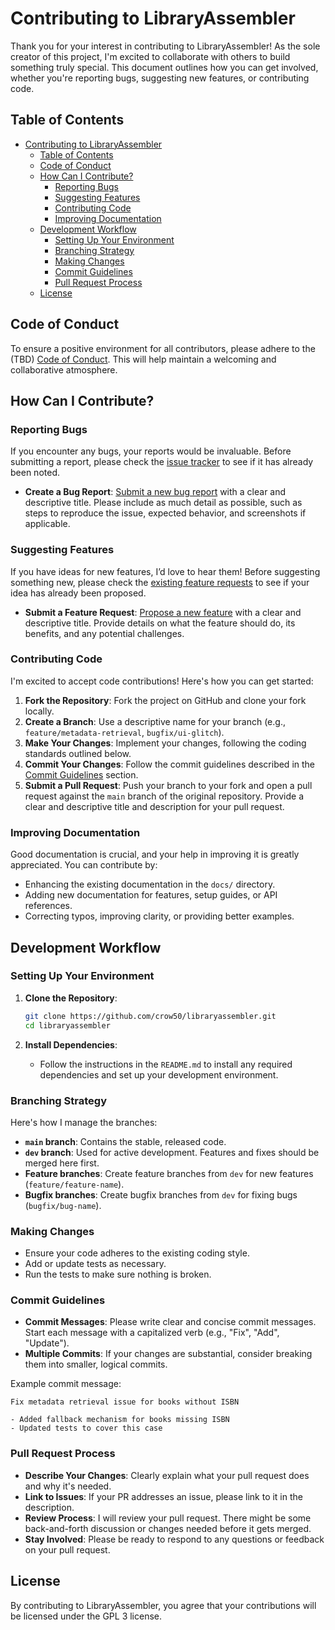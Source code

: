 # Contributing to LibraryAssembler

Thank you for your interest in contributing to LibraryAssembler! As the sole creator of this project, I'm excited to collaborate with others to build something truly special. This document outlines how you can get involved, whether you're reporting bugs, suggesting new features, or contributing code.

## Table of Contents

- [Contributing to LibraryAssembler](#contributing-to-libraryassembler)
  - [Table of Contents](#table-of-contents)
  - [Code of Conduct](#code-of-conduct)
  - [How Can I Contribute?](#how-can-i-contribute)
    - [Reporting Bugs](#reporting-bugs)
    - [Suggesting Features](#suggesting-features)
    - [Contributing Code](#contributing-code)
    - [Improving Documentation](#improving-documentation)
  - [Development Workflow](#development-workflow)
    - [Setting Up Your Environment](#setting-up-your-environment)
    - [Branching Strategy](#branching-strategy)
    - [Making Changes](#making-changes)
    - [Commit Guidelines](#commit-guidelines)
    - [Pull Request Process](#pull-request-process)
  - [License](#license)

## Code of Conduct

To ensure a positive environment for all contributors, please adhere to the (TBD) [Code of Conduct](CODE_OF_CONDUCT.md). This will help maintain a welcoming and collaborative atmosphere.

## How Can I Contribute?

### Reporting Bugs

If you encounter any bugs, your reports would be invaluable. Before submitting a report, please check the [issue tracker](https://github.com/crow50/libraryassembler/issues) to see if it has already been noted.

- **Create a Bug Report**: [Submit a new bug report](https://github.com/crow50/libraryassembler/issues/new?template=issue_template.md) with a clear and descriptive title. Please include as much detail as possible, such as steps to reproduce the issue, expected behavior, and screenshots if applicable.

### Suggesting Features

If you have ideas for new features, I’d love to hear them! Before suggesting something new, please check the [existing feature requests](https://github.com/crow50/libraryassembler/issues?q=is%3Aissue+is%3Aopen+label%3A%22feature+request%22) to see if your idea has already been proposed.

- **Submit a Feature Request**: [Propose a new feature](https://github.com/crow50/libraryassembler/issues/new?template=issue_template.md) with a clear and descriptive title. Provide details on what the feature should do, its benefits, and any potential challenges.

### Contributing Code

I'm excited to accept code contributions! Here's how you can get started:

1. **Fork the Repository**: Fork the project on GitHub and clone your fork locally.
2. **Create a Branch**: Use a descriptive name for your branch (e.g., `feature/metadata-retrieval`, `bugfix/ui-glitch`).
3. **Make Your Changes**: Implement your changes, following the coding standards outlined below.
4. **Commit Your Changes**: Follow the commit guidelines described in the [Commit Guidelines](#commit-guidelines) section.
5. **Submit a Pull Request**: Push your branch to your fork and open a pull request against the `main` branch of the original repository. Provide a clear and descriptive title and description for your pull request.

### Improving Documentation

Good documentation is crucial, and your help in improving it is greatly appreciated. You can contribute by:

- Enhancing the existing documentation in the `docs/` directory.
- Adding new documentation for features, setup guides, or API references.
- Correcting typos, improving clarity, or providing better examples.

## Development Workflow

### Setting Up Your Environment

1. **Clone the Repository**:
   ```bash
   git clone https://github.com/crow50/libraryassembler.git
   cd libraryassembler
   ```

2. **Install Dependencies**:
   - Follow the instructions in the `README.md` to install any required dependencies and set up your development environment.

### Branching Strategy

Here's how I manage the branches:

- **`main` branch**: Contains the stable, released code.
- **`dev` branch**: Used for active development. Features and fixes should be merged here first.
- **Feature branches**: Create feature branches from `dev` for new features (`feature/feature-name`).
- **Bugfix branches**: Create bugfix branches from `dev` for fixing bugs (`bugfix/bug-name`).

### Making Changes

- Ensure your code adheres to the existing coding style.
- Add or update tests as necessary.
- Run the tests to make sure nothing is broken.

### Commit Guidelines

- **Commit Messages**: Please write clear and concise commit messages. Start each message with a capitalized verb (e.g., "Fix", "Add", "Update").
- **Multiple Commits**: If your changes are substantial, consider breaking them into smaller, logical commits.

Example commit message:
```
Fix metadata retrieval issue for books without ISBN

- Added fallback mechanism for books missing ISBN
- Updated tests to cover this case
```

### Pull Request Process

- **Describe Your Changes**: Clearly explain what your pull request does and why it's needed.
- **Link to Issues**: If your PR addresses an issue, please link to it in the description.
- **Review Process**: I will review your pull request. There might be some back-and-forth discussion or changes needed before it gets merged.
- **Stay Involved**: Please be ready to respond to any questions or feedback on your pull request.

## License

By contributing to LibraryAssembler, you agree that your contributions will be licensed under the GPL 3 license.